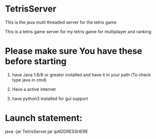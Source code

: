 # TetrisServer
This is the java multi threaded server for the tetris game 

This is a tetris game server for my tetris game for multiplayer and ranking

# Please make sure You have these before starting 

1. have Java 1.8/8 or greater installed and have it in your path (To check type java in cmd)

2. Have a active internet 

3. have python3 installed for gui support

# Launch statement:

java -jar TetrisServer.jar ipADDRESSHERE

